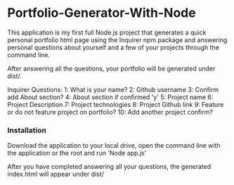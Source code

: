 # Portfolio-Generator-With-Node

This application is my first full Node.js project that generates a quick personal portfolio html page using the Inquirer npm package and answering personal questions about yourself and a few of your projects through the command line. 

After answering all the questions, your portfolio will be generated under dist/.

Inquirer Questions:
1: What is your name?
2: Github username
3: Confirm add About section?
4: About section if confirmed 'y'
5: Project name
6: Project Description
7: Project technologies
8: Project Github link
9: Feature or do not feature project on portfolio?
10: Add another project confirm?


### Installation

Download the application to your local drive, open the command line with the application or the root and run 'Node app.js'

After you have completed answering all your questions, the generated index.html will appear under dist/
